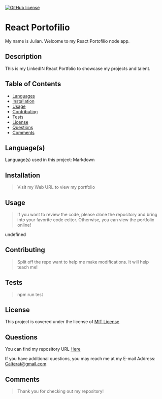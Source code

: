 
[![GitHub license](https://img.shields.io/badge/License-MIT%20License-success.svg)](https://GitHub.com/Calterat/react-portfolio/main/LICENSE)

# React Portofilio

My name is Julian. Welcome to my React Portofilio node app.


## Description

This is my LinkedIN React Portfolio to showcase my projects and talent.


## Table of Contents

* [Languages](#languages)
* [Installation](#installation)
* [Usage](#usage)
* [Contributing](#contributing)
* [Tests](#tests)
* [License](#license)
* [Questions](#questions)
* [Comments](#comments)


## Language(s)

Language(s) used in this project:
Markdown


## Installation

> Visit my Web URL to view my portfolio


## Usage

> If you want to review the code, please clone the repository and bring into your favorite code editor. Otherwise, you can view the portfolio online!

undefined



## Contributing

> Split off the repo want to help me make modifications. It will help teach me!
 



## Tests

> npm run test



## License

This project is covered under the license of [MIT License](https://GitHub.com/Calterat/react-portfolio/main/LICENSE)


## Questions

You can find my repository URL [Here](https://GitHub.com/Calterat)



If you have additional questions, you may reach me at my E-mail Address: Calterat@gmail.com



## Comments

> Thank you for checking out my repository!


